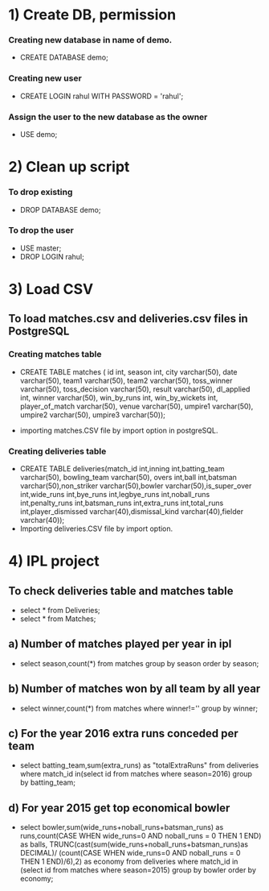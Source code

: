 # 1) Create DB, permission
### Creating new database  in name of demo.
* CREATE DATABASE demo;
### Creating new user

* CREATE LOGIN rahul WITH PASSWORD = 'rahul';

### Assign the user to the new database as the owner

* USE demo;

# 2) Clean up script
### To drop existing 

* DROP DATABASE demo;

### To drop the user
* USE master;
* DROP LOGIN rahul;

# 3) Load CSV
## To load matches.csv and deliveries.csv files in PostgreSQL
### Creating matches table
* CREATE TABLE matches ( id int, season int, city varchar(50), date varchar(50), team1 varchar(50), team2 varchar(50), toss_winner varchar(50), toss_decision varchar(50), result varchar(50),   dl_applied int, winner varchar(50), win_by_runs int, win_by_wickets int, player_of_match varchar(50), venue varchar(50), umpire1 varchar(50), umpire2 varchar(50), umpire3 varchar(50));

* importing matches.CSV file by import option in postgreSQL.

### Creating deliveries table
* CREATE TABLE deliveries(match_id int,inning int,batting_team varchar(50), bowling_team varchar(50), overs int,ball int,batsman varchar(50),non_striker varchar(50),bowler varchar(50),is_super_over int,wide_runs int,bye_runs int,legbye_runs int,noball_runs int,penalty_runs int,batsman_runs int,extra_runs int,total_runs int,player_dismissed varchar(40),dismissal_kind varchar(40),fielder varchar(40));
* Importing deliveries.CSV file by import option.



# 4) IPL project 
 ## To check deliveries table and matches table 
 * select * from Deliveries;
* select * from Matches;

## a) Number of matches played per year in ipl
* select season,count(*) from matches group by season order by season;

## b) Number of matches won by all team by all year
* select winner,count(*) from matches where winner!='' group by winner;

## c) For the year 2016 extra runs conceded per team 
* select batting_team,sum(extra_runs) as "totalExtraRuns" from deliveries where match_id in(select id from matches where season=2016) group by batting_team;

## d) For year 2015 get top economical bowler
* select bowler,sum(wide_runs+noball_runs+batsman_runs) as runs,count(CASE WHEN wide_runs=0 AND noball_runs = 0 THEN 1 END) as balls, TRUNC(cast(sum(wide_runs+noball_runs+batsman_runs)as DECIMAL)/ (count(CASE WHEN wide_runs=0 AND noball_runs = 0 THEN 1 END)/6),2) as economy
from deliveries 
where match_id in (select id from matches where season=2015) 
group by bowler
order by economy;






